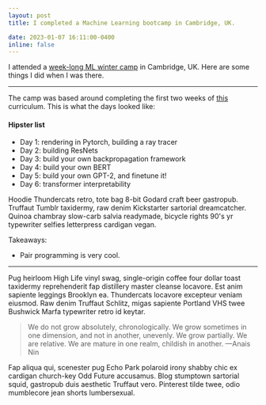 ```yaml
---
layout: post
title: I completed a Machine Learning bootcamp in Cambridge, UK.

date: 2023-01-07 16:11:00-0400
inline: false
---
```


I attended a <a href="[https://www.cambridgeaisafety.org/ml-winter-camp]">week-long ML winter camp</a> in Cambridge, UK. Here are some things I did when I was there.

***

The camp was based around completing the first two weeks of <a href="[https://forum.effectivealtruism.org/posts/vvocfhQ7bcBR4FLBx/apply-to-the-second-ml-for-alignment-bootcamp-mlab-2-in]">this</a> curriculum. This is what the days looked like: 

#### Hipster list
<ul>
    <li>Day 1: rendering in Pytorch, building a ray tracer</li>
    <li>Day 2: building ResNets </li>
    <li>Day 3: build your own backpropagation framework</li>
    <li>Day 4: build your own BERT</li>
    <li>Day 5: build your own GPT-2, and finetune it!</li>
    <li>Day 6: transformer interpretability</li>
</ul>

Hoodie Thundercats retro, tote bag 8-bit Godard craft beer gastropub. Truffaut Tumblr taxidermy, raw denim Kickstarter sartorial dreamcatcher. Quinoa chambray slow-carb salvia readymade, bicycle rights 90's yr typewriter selfies letterpress cardigan vegan.

Takeaways: 
- Pair programming is very cool. 
***

Pug heirloom High Life vinyl swag, single-origin coffee four dollar toast taxidermy reprehenderit fap distillery master cleanse locavore. Est anim sapiente leggings Brooklyn ea. Thundercats locavore excepteur veniam eiusmod. Raw denim Truffaut Schlitz, migas sapiente Portland VHS twee Bushwick Marfa typewriter retro id keytar.

> We do not grow absolutely, chronologically. We grow sometimes in one dimension, and not in another, unevenly. We grow partially. We are relative. We are mature in one realm, childish in another.
> —Anais Nin

Fap aliqua qui, scenester pug Echo Park polaroid irony shabby chic ex cardigan church-key Odd Future accusamus. Blog stumptown sartorial squid, gastropub duis aesthetic Truffaut vero. Pinterest tilde twee, odio mumblecore jean shorts lumbersexual.
